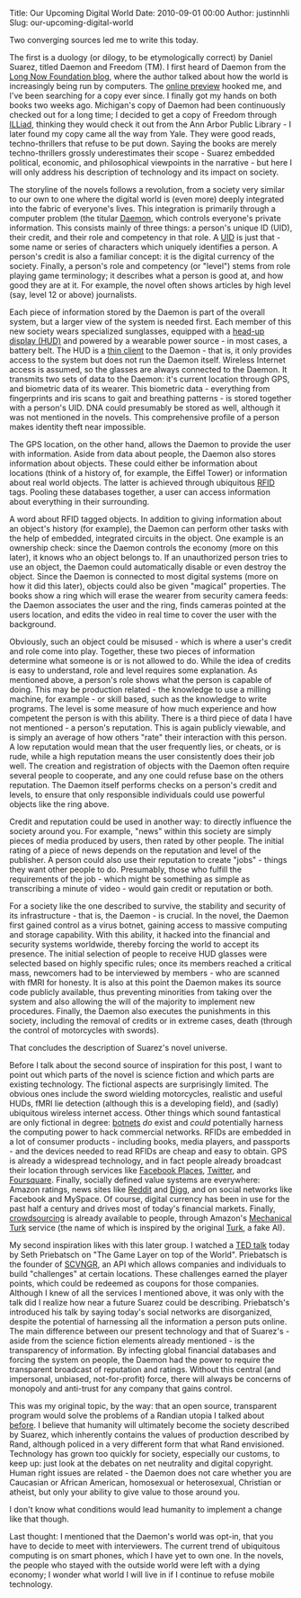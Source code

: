 Title: Our Upcoming Digital World
Date: 2010-09-01 00:00
Author: justinnhli
Slug: our-upcoming-digital-world

Two converging sources led me to write this today.

The first is a duology (or dilogy, to be etymologically correct) by
Daniel Suarez, titled Daemon and Freedom (TM). I first heard of Daemon
from the [Long Now Foundation
blog](http://longnow.org/seminars/02008/aug/08/daemon-bot-mediated-reality/),
where the author talked about how the world is increasingly being run by
computers. The [online
preview](http://www.thedaemon.com/daemonpreview.html) hooked me, and
I've been searching for a copy ever since. I finally got my hands on
both books two weeks ago. Michigan's copy of Daemon had been
continuously checked out for a long time; I decided to get a copy of
Freedom through [ILLiad](http://www.oclc.org/illiad/), thinking they
would check it out from the Ann Arbor Public Library - I later found my
copy came all the way from Yale. They were good reads, techno-thrillers
that refuse to be put down. Saying the books are merely techno-thrillers
grossly underestimates their scope - Suarez embedded political,
economic, and philosophical viewpoints in the narrative - but here I
will only address his description of technology and its impact on
society.

The storyline of the novels follows a revolution, from a society very
similar to our own to one where the digital world is (even more) deeply
integrated into the fabric of everyone's lives. This integration is
primarily through a computer problem (the titular
[Daemon](http://en.wikipedia.org/wiki/Daemon_%28computer_software%29%29),
which controls everyone's private information. This consists mainly of
three things: a person's unique ID (UID), their credit, and their role
and competency in that role. A
[UID](http://en.wikipedia.org/wiki/Unique_identifier) is just that -
some name or series of characters which uniquely identifies a person. A
person's credit is also a familiar concept: it is the digital currency
of the society. Finally, a person's role and competency (or "level")
stems from role playing game terminology; it describes what a person is
good at, and how good they are at it. For example, the novel often shows
articles by high level (say, level 12 or above) journalists.

Each piece of information stored by the Daemon is part of the overall
system, but a larger view of the system is needed first. Each member of
this new society wears specialized sunglasses, equipped with a [head-up
display (HUD)](http://en.wikipedia.org/wiki/Head-up_display) and powered
by a wearable power source - in most cases, a battery belt. The HUD is a
[thin client](http://en.wikipedia.org/wiki/Thin_client) to the Daemon -
that is, it only provides access to the system but does not run the
Daemon itself. Wireless Internet access is assumed, so the glasses are
always connected to the Daemon. It transmits two sets of data to the
Daemon: it's current location through GPS, and biometric data of its
wearer. This biometric data - everything from fingerprints and iris
scans to gait and breathing patterns - is stored together with a
person's UID. DNA could presumably be stored as well, although it was
not mentioned in the novels. This comprehensive profile of a person
makes identity theft near impossible.

The GPS location, on the other hand, allows the Daemon to provide the
user with information. Aside from data about people, the Daemon also
stores information about objects. These could either be information
about locations (think of a history of, for example, the Eiffel Tower)
or information about real world objects. The latter is achieved through
ubiquitous
[RFID](http://en.wikipedia.org/wiki/Radio-frequency_identification)
tags. Pooling these databases together, a user can access information
about everything in their surrounding.

A word about RFID tagged objects. In addition to giving information
about an object's history (for example), the Daemon can perform other
tasks with the help of embedded, integrated circuits in the object. One
example is an ownership check: since the Daemon controls the economy
(more on this later), it knows who an object belongs to. If an
unauthorized person tries to use an object, the Daemon could
automatically disable or even destroy the object. Since the Daemon is
connected to most digital systems (more on how it did this later),
objects could also be given "magical" properties. The books show a ring
which will erase the wearer from security camera feeds: the Daemon
associates the user and the ring, finds cameras pointed at the users
location, and edits the video in real time to cover the user with the
background.

Obviously, such an object could be misused - which is where a user's
credit and role come into play. Together, these two pieces of
information determine what someone is or is not allowed to do. While the
idea of credits is easy to understand, role and level requires some
explanation. As mentioned above, a person's role shows what the person
is capable of doing. This may be production related - the knowledge to
use a milling machine, for example - or skill based, such as the
knowledge to write programs. The level is some measure of how much
experience and how competent the person is with this ability. There is a
third piece of data I have not mentioned - a person's reputation. This
is again publicly viewable, and is simply an average of how others
"rate" their interaction with this person. A low reputation would mean
that the user frequently lies, or cheats, or is rude, while a high
reputation means the user consistently does their job well. The creation
and registration of objects with the Daemon often require several people
to cooperate, and any one could refuse base on the others reputation.
The Daemon itself performs checks on a person's credit and levels, to
ensure that only responsible individuals could use powerful objects like
the ring above.

Credit and reputation could be used in another way: to directly
influence the society around you. For example, "news" within this
society are simply pieces of media produced by users, then rated by
other people. The initial rating of a piece of news depends on the
reputation and level of the publisher. A person could also use their
reputation to create "jobs" - things they want other people to do.
Presumably, those who fulfill the requirements of the job - which might
be something as simple as transcribing a minute of video - would gain
credit or reputation or both.

For a society like the one described to survive, the stability and
security of its infrastructure - that is, the Daemon - is crucial. In
the novel, the Daemon first gained control as a virus botnet, gaining
access to massive computing and storage capability. With this ability,
it hacked into the financial and security systems worldwide, thereby
forcing the world to accept its presence. The initial selection of
people to receive HUD glasses were selected based on highly specific
rules; once its members reached a critical mass, newcomers had to be
interviewed by members - who are scanned with fMRI for honesty. It is
also at this point the Daemon makes its source code publicly available,
thus preventing minorities from taking over the system and also allowing
the will of the majority to implement new procedures. Finally, the
Daemon also executes the punishments in this society, including the
removal of credits or in extreme cases, death (through the control of
motorcycles with swords).

That concludes the description of Suarez's novel universe.

Before I talk about the second source of inspiration for this post, I
want to point out which parts of the novel is science fiction and which
parts are existing technology. The fictional aspects are surprisingly
limited. The obvious ones include the sword wielding motorcycles,
realistic and useful HUDs, fMRI lie detection (although this is a
developing field), and (sadly) ubiquitous wireless internet access.
Other things which sound fantastical are only fictional in degree:
[botnets](http://en.wikipedia.org/wiki/Botnet) *do* exist and *could*
potentially harness the computing power to hack commercial networks.
RFIDs are embedded in a lot of consumer products - including books,
media players, and passports - and the devices needed to read RFIDs are
cheap and easy to obtain. GPS is already a widespread technology, and in
fact people already broadcast their location through services like
[Facebook Places](http://blog.facebook.com/blog.php?post=418175202130),
[Twitter](http://blog.twitter.com/2010/06/twitter-places-more-context-for-your.html),
and [Foursquare](http://foursquare.com/about). Finally, socially defined
value systems are everywhere: Amazon ratings, news sites like
[Reddit](http://www.reddit.com/) and [Digg](http://digg.com/news), and
on social networks like Facebook and MySpace. Of course, digital
currency has been in use for the past half a century and drives most of
today's financial markets. Finally,
[crowdsourcing](http://en.wikipedia.org/wiki/Crowdsourcing) is already
available to people, through Amazon's [Mechanical
Turk](http://en.wikipedia.org/wiki/Amazon_Mechanical_Turk) service (the
name of which is inspired by the original
[Turk](http://en.wikipedia.org/wiki/The_Turk), a fake AI).

My second inspiration likes with this later group. I watched a [TED
talk](http://www.ted.com/talks/seth_priebatsch_the_game_layer_on_top_of_the_world.html)
today by Seth Priebatsch on "The Game Layer on top of the World".
Priebatsch is the founder of [SCVNGR](http://www.scvngr.com/), an API
which allows companies and individuals to build "challenges" at certain
locations. These challenges earned the player points, which could be
redeemed as coupons for those companies. Although I knew of all the
services I mentioned above, it was only with the talk did I realize how
near a future Suarez could be describing. Priebatsch's introduced his
talk by saying today's social networks are disorganized, despite the
potential of harnessing all the information a person puts online. The
main difference between our present technology and that of Suarez's -
aside from the science fiction elements already mentioned - is the
transparency of information. By infecting global financial databases and
forcing the system on people, the Daemon had the power to require the
transparent broadcast of reputation and ratings. Without this central
(and impersonal, unbiased, not-for-profit) force, there will always be
concerns of monopoly and anti-trust for any company that gains control.

This was my original topic, by the way: that an open source, transparent
program would solve the problems of a Randian utopia I talked about
[before](http://justinnhli.blogspot.com/2010/07/atlas-shrugged.html). I
believe that humanity will ultimately become the society described by
Suarez, which inherently contains the values of production described by
Rand, although policed in a very different form that what Rand
envisioned. Technology has grown too quickly for society, especially our
customs, to keep up: just look at the debates on net neutrality and
digital copyright. Human right issues are related - the Daemon does not
care whether you are Caucasian or African American, homosexual or
heterosexual, Christian or atheist, but only your ability to give value
to those around you.

I don't know what conditions would lead humanity to implement a change
like that though.

Last thought: I mentioned that the Daemon's world was opt-in, that you
have to decide to meet with interviewers. The current trend of
ubiquitous computing is on smart phones, which I have yet to own one. In
the novels, the people who stayed with the outside world were left with
a dying economy; I wonder what world I will live in if I continue to
refuse mobile technology.

